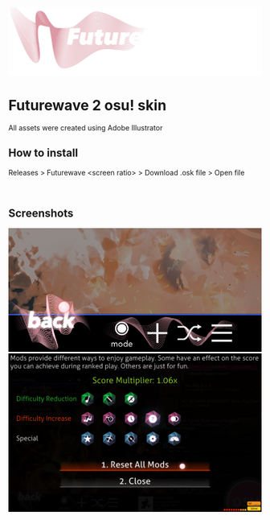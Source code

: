 ![logo](images/logo.png)

# Futurewave 2 osu! skin
All assets were created using Adobe Illustrator
<br>

## How to install
Releases > Futurewave \<screen ratio> > Download .osk file > Open file

<br>

## Screenshots

![back button](images/backbutton.png)
![mods](images/mods.png)




